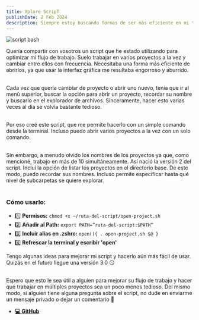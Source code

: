 ```yaml
---
title: Xplore ScripT
publishDate: 2 Feb 2024
description: Siempre estoy buscando formas de ser más eficiente en mi trabajo. En esta ocasión, traigo un pequeño script construido utilizando bash, para abrir varios proyectos de forma rápida.
---
```


<img src='/assets/blog/bash-script.webp' alt='script bash'/>
<br/>

Quería compartir con vosotros un script que he estado utilizando para optimizar mi flujo de trabajo. Suelo trabajar en varios proyectos a la vez y cambiar entre ellos con frecuencia. Necesitaba una forma más eficiente de abrirlos, ya que usar la interfaz gráfica me resultaba engorroso y aburrido.
<br/><br/>

Cada vez que quería cambiar de proyecto o abrir uno nuevo, tenía que ir al menú superior, buscar la opción para abrir un proyecto, recordar su nombre y buscarlo en el explorador de archivos. Sinceramente, hacer esto varias veces al día se volvía bastante tedioso.
<br/><br/>

Por eso creé este script, que me permite hacerlo con un simple comando desde la terminal. Incluso puedo abrir varios proyectos a la vez con un solo comando.
<br/><br/>

Sin embargo, a menudo olvido los nombres de los proyectos ya que, como mencioné, trabajo en más de 10 simultáneamente. Así nació la versión 2 del script. Incluí la opción de listar los proyectos en el directorio base. De este modo, puedo recordar sus nombres. Incluso permite especificar hasta qué nivel de subcarpetas se quiere explorar.
<br/><br/>

### Cómo usarlo:

- 1️⃣ **Permisos:** `chmod +x ~/ruta-del-script/open-project.sh`
- 2️⃣ **Añadir al Path:** `export PATH=”ruta-del-script:$PATH”`
- 3️⃣ **Incluir alias en .zshrc:** `open(){ . open-project.sh $@ }`
- 4️⃣ **Refrescar la terminal y escribir 'open'**

Tengo algunas ideas para mejorar mi script y hacerlo aún más fácil de usar. Quizás en el futuro llegue una versión 3.0 😏
<br/><br/>

Espero que esto le sea útil a alguien para mejorar su flujo de trabajo y hacer que trabajar en múltiples proyectos sea un poco menos tedioso. Del mismo modo, si alguien tiene alguna pregunta sobre el script, no dude en enviarme un mensaje privado o dejar un comentario 🙂

- [**💻 GitHub**](https://github.com/N0M4D-D3V/bash-script)
